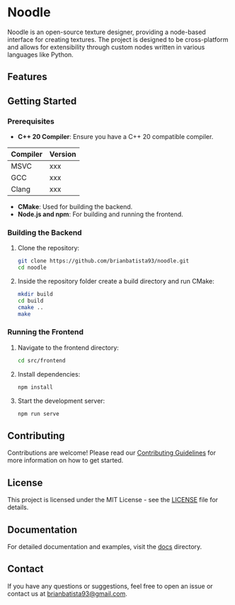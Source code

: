 # Noodle

Noodle is an open-source texture designer, providing a node-based interface for creating textures.
The project is designed to be cross-platform and allows for extensibility through custom nodes written in various languages like Python.


## Features

## Getting Started

### Prerequisites

- **C++ 20 Compiler**: Ensure you have a C++ 20 compatible compiler.

| Compiler | Version |
| -------- | ------- |
| MSVC     | xxx     |
| GCC      | xxx     |
| Clang    | xxx     |

- **CMake**: Used for building the backend.
- **Node.js and npm**: For building and running the frontend.

### Building the Backend

1. Clone the repository:
    ```sh
    git clone https://github.com/brianbatista93/noodle.git
    cd noodle
    ```

2. Inside the repository folder create a build directory and run CMake:
    ```sh
    mkdir build
    cd build
    cmake ..
    make
    ```

### Running the Frontend

1. Navigate to the frontend directory:
    ```sh
    cd src/frontend
    ```

2. Install dependencies:
    ```sh
    npm install
    ```

3. Start the development server:
    ```sh
    npm run serve
    ```

## Contributing

Contributions are welcome! Please read our [Contributing Guidelines](docs/CONTRIBUTING.md) for more information on how to get started.

## License

This project is licensed under the MIT License - see the [LICENSE](LICENSE) file for details.

## Documentation

For detailed documentation and examples, visit the [docs](docs/) directory.

## Contact

If you have any questions or suggestions, feel free to open an issue or contact us at brianbatista93@gmail.com.

